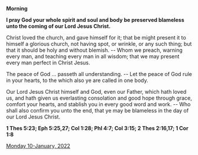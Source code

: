 **Morning**

**I pray God your whole spirit and soul and body be preserved blameless unto the coming of our Lord Jesus Christ.**
 
Christ loved the church, and gave himself for it; that be might present it to himself a glorious church, not having spot, or wrinkle, or any such thing; but that it should be holy and without blemish. -- Whom we preach, warning every man, and teaching every man in all wisdom; that we may present every man perfect in Christ Jesus.
 
The peace of God ... passeth all understanding. -- Let the peace of God rule in your hearts, to the which also ye are called in one body.
 
Our Lord Jesus Christ himself and God, even our Father, which hath loved us, and hath given us everlasting consolation and good hope through grace, comfort your hearts, and stablish you in every good word and work. -- Who shall also confirm you unto the end, that ye may be blameless in the day of our Lord Jesus Christ.  

**1 Thes 5:23; Eph 5:25,27; Col 1:28; Phl 4:7; Col 3:15; 2 Thes 2:16,17; 1 Cor 1:8**

[Monday 10-January, 2022](https://t.me/daily_light)
